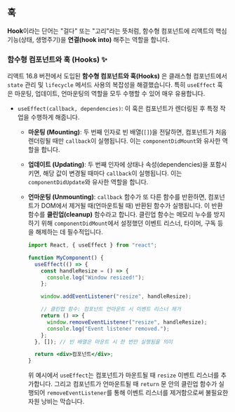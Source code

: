 ## 훅

**Hook**이라는 단어는 "걸다" 또는 "고리"라는 뜻처럼, 함수형 컴포넌트에 리액트의 핵심 기능(상태, 생명주기)을 **연결(hook into)** 해주는 역할을 합니다.

### **함수형 컴포넌트와 훅 (Hooks) ✨**

리액트 16.8 버전에서 도입된 **함수형 컴포넌트와 훅(Hooks)** 은 클래스형 컴포넌트에서 `state` 관리 및 `lifecycle` 메서드 사용의 복잡성을 해결했습니다. 특히 `useEffect` 훅은 마운팅, 업데이트, 언마운팅의 역할을 모두 수행할 수 있어 매우 유용합니다.

- `useEffect(callback, dependencies)`: 이 훅은 컴포넌트가 렌더링된 후 특정 작업을 수행하게 해줍니다.

  - **마운팅 (Mounting)**: 두 번째 인자로 빈 배열(`[]`)을 전달하면, 컴포넌트가 처음 렌더링될 때만 `callback`이 실행됩니다. 이는 `componentDidMount`와 유사한 역할을 합니다.
  - **업데이트 (Updating)**: 두 번째 인자에 상태나 속성(dependencies)을 포함시키면, 해당 값이 변경될 때마다 `callback`이 실행됩니다. 이는 `componentDidUpdate`와 유사한 역할을 합니다.
  - **언마운팅 (Unmounting)**: `callback` 함수가 또 다른 함수를 반환하면, 컴포넌트가 DOM에서 제거될 때(언마운트될 때) 반환된 함수가 실행됩니다. 이 반환 함수를 **클린업(cleanup)** 함수라고 합니다. 클린업 함수는 메모리 누수를 방지하기 위해 `componentDidMount`에서 설정했던 이벤트 리스너, 타이머, 구독 등을 해제하는 데 필수적입니다.

    ```jsx
    import React, { useEffect } from "react";

    function MyComponent() {
      useEffect(() => {
        const handleResize = () => {
          console.log("Window resized!");
        };

        window.addEventListener("resize", handleResize);

        // 클린업 함수: 컴포넌트 언마운트 시 이벤트 리스너 제거
        return () => {
          window.removeEventListener("resize", handleResize);
          console.log("Event listener removed.");
        };
      }, []); // 빈 배열은 마운트 시 한 번만 실행됨을 의미

      return <div>컴포넌트</div>;
    }
    ```

    위 예시에서 `useEffect`는 컴포넌트가 마운트될 때 `resize` 이벤트 리스너를 추가합니다. 그리고 컴포넌트가 언마운트될 때 `return` 문 안의 클린업 함수가 실행되어 `removeEventListener`를 통해 이벤트 리스너를 제거함으로써 불필요한 자원 낭비는 막습니다.
